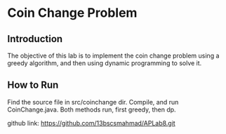 Coin Change Problem
===================

Introduction
------------

The objective of this lab is to implement the coin change problem using a greedy algorithm, and then using dynamic programming to solve it.

How to Run
----------

Find the source file in src/coinchange dir. Compile, and run CoinChange.java.
Both methods run, first greedy, then dp.

github link: https://github.com/13bscsmahmad/APLab8.git